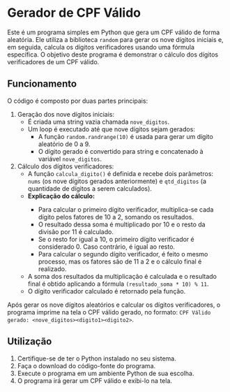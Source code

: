 <h1>Gerador de CPF Válido</h1>

<p>Este é um programa simples em Python que gera um CPF válido de forma aleatória. Ele utiliza a biblioteca <code>random</code> para gerar os nove dígitos iniciais e, em seguida, calcula os dígitos verificadores usando uma fórmula específica. O objetivo deste programa é demonstrar o cálculo dos dígitos verificadores de um CPF válido.</p>

<h2>Funcionamento</h2>

<p>O código é composto por duas partes principais:</p>

<ol>
  <li>Geração dos nove dígitos iniciais:
    <ul>
      <li>É criada uma string vazia chamada <code>nove_digitos</code>.</li>
      <li>Um loop é executado até que nove dígitos sejam gerados:
        <ul>
          <li>A função <code>random.randrange(10)</code> é usada para gerar um dígito aleatório de 0 a 9.</li>
          <li>O dígito gerado é convertido para string e concatenado à variável <code>nove_digitos</code>.</li>
        </ul>
      </li>
    </ul>
  </li>
  <li>Cálculo dos dígitos verificadores:
    <ul>
      <li>A função <code>calcula_digito()</code> é definida e recebe dois parâmetros: <code>nums</code> (os nove dígitos gerados anteriormente) e <code>qtd_digitos</code> (a quantidade de dígitos a serem calculados).</li>
      <li><strong>Explicação do cálculo:</strong></li>
      <ul>
        <li>Para calcular o primeiro dígito verificador, multiplica-se cada dígito pelos fatores de 10 a 2, somando os resultados.</li>
        <li>O resultado dessa soma é multiplicado por 10 e o resto da divisão por 11 é calculado.</li>
        <li>Se o resto for igual a 10, o primeiro dígito verificador é considerado 0. Caso contrário, é igual ao resto.</li>
        <li>Para calcular o segundo dígito verificador, é feito o mesmo processo, mas os fatores são de 11 a 2 e o cálculo final é realizado.</li>
      </ul>
      <li>A soma dos resultados da multiplicação é calculada e o resultado final é obtido aplicando a fórmula <code>(resultado_soma * 10) % 11</code>.</li>
      <li>O dígito verificador calculado é retornado pela função.</li>
    </ul>
  </li>
</ol>

<p>Após gerar os nove dígitos aleatórios e calcular os dígitos verificadores, o programa imprime na tela o CPF válido gerado, no formato: <code>CPF Válido gerado: &lt;nove_digitos&gt;&lt;digito1&gt;&lt;digito2&gt;</code>.</p>

<h2>Utilização</h2>

<ol>
  <li>Certifique-se de ter o Python instalado no seu sistema.</li>
  <li>Faça o download do código-fonte do programa.</li>
  <li>Execute o programa em um ambiente Python de sua escolha.</li>
  <li>O programa irá gerar um CPF válido e exibi-lo na tela.</li>
</ol>
